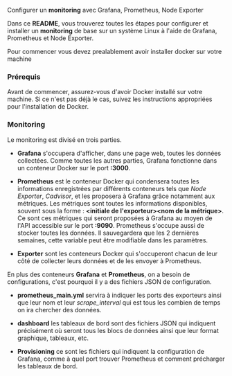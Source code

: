 Configurer un **monitoring** avec Grafana, Prometheus, Node Exporter

Dans ce **README**, vous trouverez toutes les étapes pour configurer et installer un **monitoring** de base sur un système Linux à l'aide de Grafana, Prometheus et Node Exporter.

Pour commencer vous devez prealablement avoir installer docker sur votre machine

### Prérequis

Avant de commencer, assurez-vous d'avoir Docker installé sur votre machine. Si ce n'est pas déjà le cas, suivez les instructions appropriées pour l'installation de Docker.

### Monitoring

Le monitoring est divisé en trois parties.

-   **Grafana** s'occupera d'afficher, dans une page web, toutes les données collectées. Comme toutes les autres parties, Grafana fonctionne dans un conteneur Docker sur le port **:3000**.

-   **Prometheus** est le conteneur Docker qui condensera toutes les informations enregistrées par différents conteneurs tels que _Node Exporter_, _Cadvisor_, et les proposera à Grafana grâce notamment aux métriques. Les métriques sont toutes les informations disponibles, souvent sous la forme : **<initiale de l'exporteur><nom de la métrique>**. Ce sont ces métriques qui seront proposées à Grafana au moyen de l'API accessible sur le port **:9090**. Prometheus s'occupe aussi de stocker toutes les données. Il sauvegardera que les 2 dernières semaines, cette variable peut être modifiable dans les paramètres.

-   **Exporter** sont les conteneurs Docker qui s'occuperont chacun de leur côté de collecter leurs données et de les envoyer à Prometheus.

En plus des conteneurs **Grafana** et **Prometheus**, on a besoin de configurations, c'est pourquoi il y a des fichiers JSON de configuration.

-   **prometheus_main.yml** servira à indiquer les ports des exporteurs ainsi que leur nom et leur _scrape_interval_ qui est tous les combien de temps on ira chercher des données.

-   **dashboard** les tableaux de bord sont des fichiers JSON qui indiquent précisément où seront tous les blocs de données ainsi que leur format graphique, tableaux, etc.

-   **Provisioning** ce sont les fichiers qui indiquent la configuration de Grafana, comme à quel port trouver Prometheus et comment précharger les tableaux de bord.
